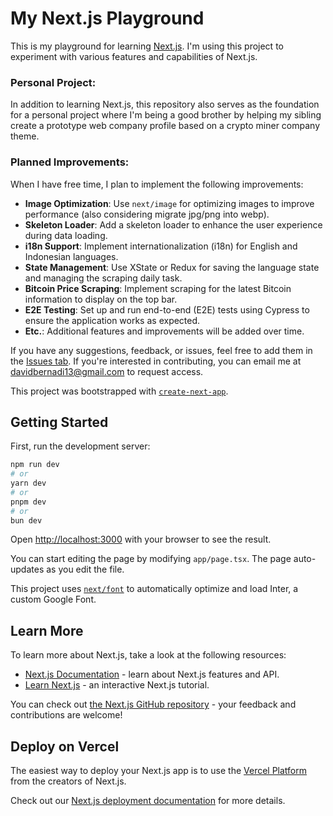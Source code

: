 # My Next.js Playground

This is my playground for learning [Next.js](https://nextjs.org/). I'm using this project to experiment with various features and capabilities of Next.js.

### Personal Project:

In addition to learning Next.js, this repository also serves as the foundation for a personal project where I'm being a good brother by helping my sibling create a prototype web company profile based on a crypto miner company theme.

### Planned Improvements:

When I have free time, I plan to implement the following improvements:

- **Image Optimization**: Use `next/image` for optimizing images to improve performance (also considering migrate jpg/png into webp).
- **Skeleton Loader**: Add a skeleton loader to enhance the user experience during data loading.
- **i18n Support**: Implement internationalization (i18n) for English and Indonesian languages.
- **State Management**: Use XState or Redux for saving the language state and managing the scraping daily task.
- **Bitcoin Price Scraping**: Implement scraping for the latest Bitcoin information to display on the top bar.
- **E2E Testing**: Set up and run end-to-end (E2E) tests using Cypress to ensure the application works as expected.
- **Etc.**: Additional features and improvements will be added over time.

If you have any suggestions, feedback, or issues, feel free to add them in the [Issues tab](https://github.com/david1312/company-profile-nextjs/issues). If you're interested in contributing, you can email me at [davidbernadi13@gmail.com](mailto:davidbernadi13@gmail.com) to request access.

This project was bootstrapped with [`create-next-app`](https://github.com/vercel/next.js/tree/canary/packages/create-next-app).

## Getting Started

First, run the development server:

```bash
npm run dev
# or
yarn dev
# or
pnpm dev
# or
bun dev
```

Open [http://localhost:3000](http://localhost:3000) with your browser to see the result.

You can start editing the page by modifying `app/page.tsx`. The page auto-updates as you edit the file.

This project uses [`next/font`](https://nextjs.org/docs/basic-features/font-optimization) to automatically optimize and load Inter, a custom Google Font.

## Learn More

To learn more about Next.js, take a look at the following resources:

- [Next.js Documentation](https://nextjs.org/docs) - learn about Next.js features and API.
- [Learn Next.js](https://nextjs.org/learn) - an interactive Next.js tutorial.

You can check out [the Next.js GitHub repository](https://github.com/vercel/next.js/) - your feedback and contributions are welcome!

## Deploy on Vercel

The easiest way to deploy your Next.js app is to use the [Vercel Platform](https://vercel.com/new?utm_medium=default-template&filter=next.js&utm_source=create-next-app&utm_campaign=create-next-app-readme) from the creators of Next.js.

Check out our [Next.js deployment documentation](https://nextjs.org/docs/deployment) for more details.

